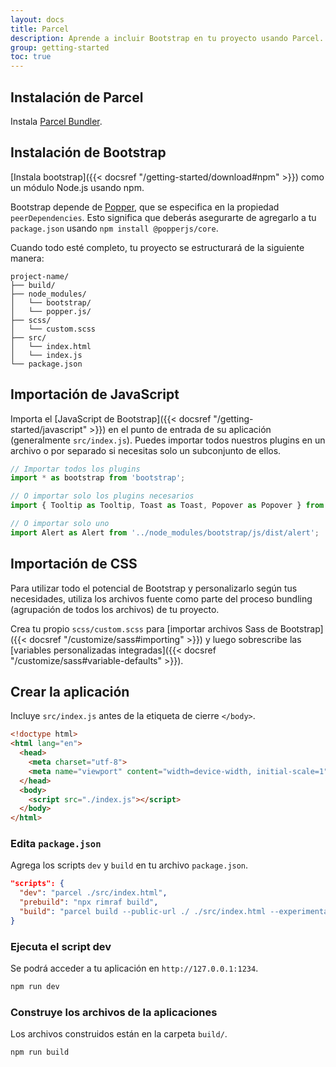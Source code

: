 ```yaml
---
layout: docs
title: Parcel
description: Aprende a incluir Bootstrap en tu proyecto usando Parcel.
group: getting-started
toc: true
---
```


## Instalación de Parcel

Instala [Parcel Bundler](https://en.parceljs.org/getting_started.html).

## Instalación de Bootstrap

[Instala bootstrap]({{< docsref "/getting-started/download#npm" >}}) como un módulo Node.js usando npm.

Bootstrap depende de [Popper](https://popper.js.org/), que se especifica en la propiedad `peerDependencies`.
Esto significa que deberás asegurarte de agregarlo a tu `package.json` usando `npm install @popperjs/core`.

Cuando todo esté completo, tu proyecto se estructurará de la siguiente manera:

```text
project-name/
├── build/
├── node_modules/
│   └── bootstrap/
│   └── popper.js/
├── scss/
│   └── custom.scss
├── src/
│   └── index.html
│   └── index.js
└── package.json
```

## Importación de JavaScript

Importa el [JavaScript de Bootstrap]({{< docsref "/getting-started/javascript" >}}) en el punto de entrada de su aplicación (generalmente `src/index.js`). Puedes importar todos nuestros plugins en un archivo o por separado si necesitas solo un subconjunto de ellos.

```js
// Importar todos los plugins
import * as bootstrap from 'bootstrap';

// O importar solo los plugins necesarios
import { Tooltip as Tooltip, Toast as Toast, Popover as Popover } from 'bootstrap';

// O importar solo uno
import Alert as Alert from '../node_modules/bootstrap/js/dist/alert';
```

## Importación de CSS

Para utilizar todo el potencial de Bootstrap y personalizarlo según tus necesidades, utiliza los archivos fuente como parte del proceso bundling (agrupación de todos los archivos) de tu proyecto.

Crea tu propio `scss/custom.scss` para [importar archivos Sass de Bootstrap]({{< docsref "/customize/sass#importing" >}}) y luego sobrescribe las [variables personalizadas integradas]({{< docsref "/customize/sass#variable-defaults" >}}).

## Crear la aplicación

Incluye `src/index.js` antes de la etiqueta de cierre `</body>`.

```html
<!doctype html>
<html lang="en">
  <head>
    <meta charset="utf-8">
    <meta name="viewport" content="width=device-width, initial-scale=1">
  </head>
  <body>
    <script src="./index.js"></script>
  </body>
</html>
```

### Edita `package.json`

Agrega los scripts `dev` y `build` en tu archivo `package.json`.

```json
"scripts": {
  "dev": "parcel ./src/index.html",
  "prebuild": "npx rimraf build",
  "build": "parcel build --public-url ./ ./src/index.html --experimental-scope-hoisting --out-dir build"
}
```

### Ejecuta el script dev

Se podrá acceder a tu aplicación en `http://127.0.0.1:1234`.

```sh
npm run dev
```

### Construye los archivos de la aplicaciones

Los archivos construidos están en la carpeta `build/`.

```sh
npm run build
```
